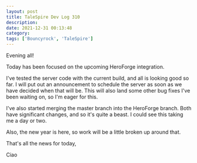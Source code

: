 ```yaml
---
layout: post
title: TaleSpire Dev Log 310
description:
date: 2021-12-31 00:13:48
category:
tags: ['Bouncyrock', 'TaleSpire']
---
```


Evening all!

Today has been focused on the upcoming HeroForge integration.

I've tested the server code with the current build, and all is looking good so far. I will put out an announcement to schedule the server as soon as we have decided when that will be. This will also land some other bug fixes I've been waiting on, so I'm eager for this.

I've also started merging the master branch into the HeroForge branch. Both have significant changes, and so it's quite a beast. I could see this taking me a day or two.

Also, the new year is here, so work will be a little broken up around that.

That's all the news for today,

Ciao
